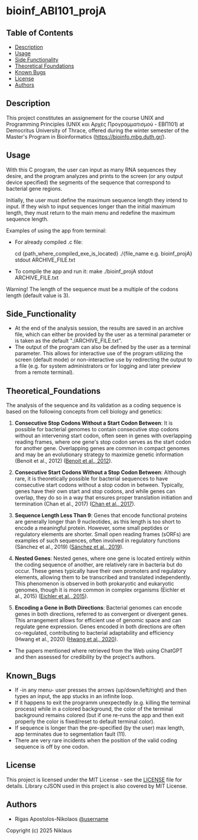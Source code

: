 # bioinf_ABI101_projA

## Table of Contents
- [Description](#description)
- [Usage](#usage)
- [Side Functionality](#side_functionality)
- [Theoretical Foundations](#theoretical_foundations)
- [Known Bugs](#known_bugs)
- [License](#license)
- [Authors](#authors)

## Description
This project constitutes an assignement for the course UNIX and Programming Principles (UNIX και Αρχές Προγραμματισμού - ΕΒΠ101) at Democritus University of Thrace, offered during the winter semester of the Master's Program in Bioinformatics (https://bioinfo.mbg.duth.gr/).

## Usage
With this C program, the user can input as many RNA sequences they desire, and the program analyzes and prints to the screen (or any output device specified) the segments of the sequence that correspond to bacterial gene regions.

Initially, the user must define the maximum sequence length they intend to input. If they wish to input sequences longer than the initial maximum length, they must return to the main menu and redefine the maximum sequence length.

Examples of using the app from terminal:
* For already compiled .c file:

  cd {path_where_compiled_exe_is_located}
  ./{file_name e.g. bioinf_projA} stdout ARCHIVE_FILE.txt
  
* To compile the app and run it:
  make
  ./bioinf_projA stdout ARCHIVE_FILE.txt

Warning! The length of the sequence must be a multiple of the codons length (default value is 3).

## Side_Functionality
- At the end of the analysis session, the results are saved in an archive file, which can either be provided by the user as a terminal parameter or is taken as the default "./ARCHIVE_FILE.txt".
- The output of the program can also be defined by the user as a terminal parameter. This allows for interactive use of the program utilizing the screen (default mode) or non-interactive use by redirecting the output to a file (e.g. for system administrators or for logging and later preview from a remote terminal).

## Theoretical_Foundations
The analysis of the sequence and its validation as a coding sequence is based on the following concepts from cell biology and genetics:

1. **Consecutive Stop Codons Without a Start Codon Between**: It is possible for bacterial genomes to contain consecutive stop codons without an intervening start codon, often seen in genes with overlapping reading frames, where one gene's stop codon serves as the start codon for another gene. Overlapping genes are common in compact genomes and may be an evolutionary strategy to maximize genetic information (Benoit et al., 2012) ([Benoit et al., 2012](https://biologydirect.biomedcentral.com/articles/10.1186/1745-6150-7-30)).

2. **Consecutive Start Codons Without a Stop Codon Between**: Although rare, it is theoretically possible for bacterial sequences to have consecutive start codons without a stop codon in between. Typically, genes have their own start and stop codons, and while genes can overlap, they do so in a way that ensures proper translation initiation and termination (Chan et al., 2017) ([Chan et al., 2017](https://biology.stackexchange.com/questions/46427/multiple-start-and-stop-codons-in-mrna-and-pre-mrna)).

3. **Sequence Length Less Than 9**: Genes that encode functional proteins are generally longer than 9 nucleotides, as this length is too short to encode a meaningful protein. However, some small peptides or regulatory elements are shorter. Small open reading frames (sORFs) are examples of such sequences, often involved in regulatory functions (Sánchez et al., 2019) ([Sánchez et al., 2019](https://pmc.ncbi.nlm.nih.gov/articles/PMC7256928/)).

4. **Nested Genes**: Nested genes, where one gene is located entirely within the coding sequence of another, are relatively rare in bacteria but do occur. These genes typically have their own promoters and regulatory elements, allowing them to be transcribed and translated independently. This phenomenon is observed in both prokaryotic and eukaryotic genomes, though it is more common in complex organisms (Eichler et al., 2015) ([Eichler et al., 2015](https://www.nature.com/articles/srep13634)).

5. **Encoding a Gene in Both Directions**: Bacterial genomes can encode genes in both directions, referred to as convergent or divergent genes. This arrangement allows for efficient use of genomic space and can regulate gene expression. Genes encoded in both directions are often co-regulated, contributing to bacterial adaptability and efficiency (Hwang et al., 2020) ([Hwang et al., 2020](https://arxiv.org/abs/2008.10758)).

* The papers mentioned where retrieved from the Web using ChatGPT and then assessed for credibility by the project's authors.

## Known_Bugs
- If -in any menu- user presses the arrows (up/down/left/right) and then types an input, the app stucks in an infinite loop.
- If it happens to exit the programm unexpectedly (e.g. killing the terminal process) while in a colored background, the color of the terminal background remains colored (but if one re-runs the app and then exit properly the color is fixed/reset to default terminal color).
- If sequence is longer than the pre-specified (by the user) max length, app terminates due to segmentation fault (11).
- There are very rare incidents when the position of the valid coding sequence is off by one codon.

## License
This project is licensed under the MIT License - see the [LICENSE](LICENSE) file for details. Library cJSON used in this project is also covered by MIT License.

## Authors
- Rigas Apostolos-Nikolaos [@username](https://github.com/Apostolos-Rigas)

Copyright (c) 2025 Niklaus
